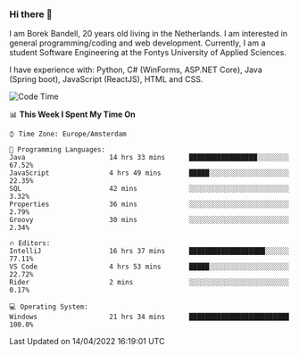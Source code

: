 ### Hi there 👋

I am Borek Bandell, 20 years old living in the Netherlands. I am interested in general programming/coding and web development. Currently, I am a student Software Engineering at the Fontys University of Applied Sciences.

I have experience with: Python, C# (WinForms, ASP.NET Core), Java (Spring boot), JavaScript (ReactJS), HTML and CSS.

<!--START_SECTION:waka-->
![Code Time](http://img.shields.io/badge/Code%20Time-84%20hrs%2010%20mins-blue)

📊 **This Week I Spent My Time On** 

```text
⌚︎ Time Zone: Europe/Amsterdam

💬 Programming Languages: 
Java                     14 hrs 33 mins      █████████████████░░░░░░░░   67.52% 
JavaScript               4 hrs 49 mins       █████░░░░░░░░░░░░░░░░░░░░   22.35% 
SQL                      42 mins             ░░░░░░░░░░░░░░░░░░░░░░░░░   3.32% 
Properties               36 mins             ░░░░░░░░░░░░░░░░░░░░░░░░░   2.79% 
Groovy                   30 mins             ░░░░░░░░░░░░░░░░░░░░░░░░░   2.34%

🔥 Editors: 
IntelliJ                 16 hrs 37 mins      ███████████████████░░░░░░   77.11% 
VS Code                  4 hrs 53 mins       █████░░░░░░░░░░░░░░░░░░░░   22.72% 
Rider                    2 mins              ░░░░░░░░░░░░░░░░░░░░░░░░░   0.17%

💻 Operating System: 
Windows                  21 hrs 34 mins      █████████████████████████   100.0%

```


 Last Updated on 14/04/2022 16:19:01 UTC
<!--END_SECTION:waka-->

<!--**tcBorek2002/tcBorek2002** is a ✨ _special_ ✨ repository because its `README.md` (this file) appears on your GitHub profile.

Here are some ideas to get you started:

- 🔭 I’m currently working on ...
- 🌱 I’m currently learning ...
- 👯 I’m looking to collaborate on ...
- 🤔 I’m looking for help with ...
- 💬 Ask me about ...
- 📫 How to reach me: ...
- 😄 Pronouns: ...
- ⚡ Fun fact: ...
-->
